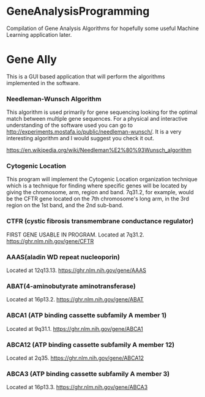 # GeneAnalysisProgramming
Compilation of Gene Analysis Algorithms for hopefully some useful Machine Learning application later.

# Gene Ally
This is a GUI based application that will perform the algorithms implemented in the software.

### Needleman-Wunsch Algorithm
This algorithm is used primarily for gene sequencing looking for the optimal match between multiple gene sequences. For a physical and interactive understanding of the software used you can go to http://experiments.mostafa.io/public/needleman-wunsch/. It is a very interesting algorithm and I would suggest you check it out.

https://en.wikipedia.org/wiki/Needleman%E2%80%93Wunsch_algorithm

### Cytogenic Location
This program will implement the Cytogenic Location organization technique which is a technique for finding where specific genes will be located by giving the chromosome, arm, region and band. 7q31.2, for example, would be the CFTR gene located on the 7th chromosome's long arm, in the 3rd region on the 1st band, and the 2nd sub-band.

### CTFR (cystic fibrosis transmembrane conductance regulator)

FIRST GENE USABLE IN PROGRAM. Located at 7q31.2. https://ghr.nlm.nih.gov/gene/CFTR

### AAAS(aladin WD repeat nucleoporin)

Located at 12q13.13. https://ghr.nlm.nih.gov/gene/AAAS

### ABAT(4-aminobutyrate aminotransferase)

Located at 16p13.2. https://ghr.nlm.nih.gov/gene/ABAT

### ABCA1 (ATP binding cassette subfamily A member 1)

Located at 9q31.1. https://ghr.nlm.nih.gov/gene/ABCA1

### ABCA12 (ATP binding cassette subfamily A member 12)

Located at 2q35. https://ghr.nlm.nih.gov/gene/ABCA12

### ABCA3 (ATP binding cassette subfamily A member 3)

Located at 16p13.3. https://ghr.nlm.nih.gov/gene/ABCA3


